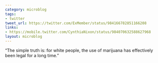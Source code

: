 ```yaml
---
category: microblog
tags:
- twitter
tweet_url: https://twitter.com/ExMember/status/984166782851166208
links:
- https://mobile.twitter.com/CynthiaNixon/status/984070632588627968
layout: microblog
---
```

“The simple truth is: for white people, the use of marijuana has effectively been legal for a long time.”
